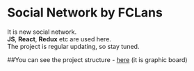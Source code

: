 # Social Network by FCLans  
It is new social network.  
**JS**, **React**, **Redux** etc are used here.  
The project is regular updating, so stay tuned.

##You can see the project structure - [here](https://miro.com/app/board/o9J_l4LRN1E=/) (it is graphic board)
